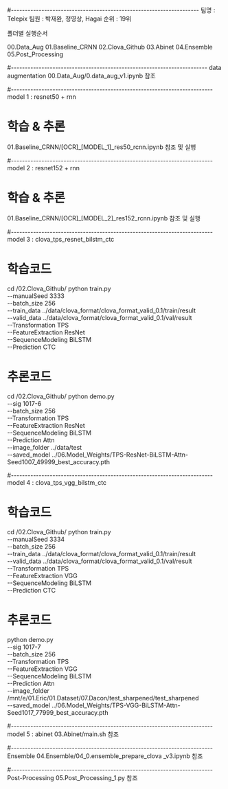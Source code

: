 #--------------------------------------------------------------------
팀명 : Telepix 
팀원 : 박재완, 정영상, Hagai
순위 : 19위 

폴더별 실행순서 

00.Data_Aug
01.Baseline_CRNN
02.Clova_Github
03.Abinet
04.Ensemble
05.Post_Processing


#-----------------------------------------------------------------------
data augmentation
00.Data_Aug/0.data_aug_v1.ipynb 참조 


#-------------------------------------------------------------------------
model 1 : resnet50 + rnn

# 학습 & 추론 
01.Baseline_CRNN/[OCR]_[MODEL_1]_res50_rcnn.ipynb 참조 및 실행 

#-------------------------------------------------------------------------
model 2 : resnet152 + rnn 

# 학습 & 추론 
01.Baseline_CRNN/[OCR]_[MODEL_2]_res152_rcnn.ipynb 참조 및 실행 

#-------------------------------------------------------------------------
model 3 : clova_tps_resnet_bilstm_ctc

# 학습코드 
cd /02.Clova_Github/
python train.py \
--manualSeed 3333 \
--batch_size 256 \
--train_data ../data/clova_format/clova_format_valid_0.1/train/result \
--valid_data ../data/clova_format/clova_format_valid_0.1/val/result \
--Transformation TPS \
--FeatureExtraction ResNet \
--SequenceModeling BiLSTM \
--Prediction CTC

# 추론코드 
cd /02.Clova_Github/
python demo.py \
--sig 1017-6 \
--batch_size 256 \
--Transformation TPS \
--FeatureExtraction ResNet \
--SequenceModeling BiLSTM \
--Prediction Attn \
--image_folder ../data/test \
--saved_model ../06.Model_Weights/TPS-ResNet-BiLSTM-Attn-Seed1007_49999_best_accuracy.pth

#-------------------------------------------------------------------------
model 4 : clova_tps_vgg_bilstm_ctc

# 학습코드 
cd /02.Clova_Github/
python train.py \
--manualSeed 3334 \
--batch_size 256 \
--train_data ../data/clova_format/clova_format_valid_0.1/train/result \
--valid_data ../data/clova_format/clova_format_valid_0.1/val/result \
--Transformation TPS \
--FeatureExtraction VGG \
--SequenceModeling BiLSTM \
--Prediction CTC

# 추론코드 
python demo.py \
--sig 1017-7 \
--batch_size 256 \
--Transformation TPS \
--FeatureExtraction VGG \
--SequenceModeling BiLSTM \
--Prediction Attn \
--image_folder /mnt/e/01.Eric/01.Dataset/07.Dacon/test_sharpened/test_sharpened \
--saved_model ../06.Model_Weights/TPS-VGG-BiLSTM-Attn-Seed1017_77999_best_accuracy.pth

#-------------------------------------------------------------------------
model 5 : abinet 
03.Abinet/main.sh 참조



#-------------------------------------------------------------------------
Ensemble 
04.Ensemble/04_0.ensemble_prepare_clova _v3.ipynb 참조 



#-------------------------------------------------------------------------
Post-Processing
05.Post_Processing_1.py 참조 


